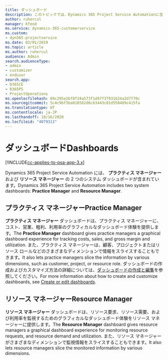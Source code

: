 ```yaml
---
title: ダッシュボード
description: このトピックでは、Dynamics 365 Project Service Automationに含まれている、レポート作成ダッシュボードについて説明します。
author: ruhercul
manager: kfend
ms.service: dynamics-365-customerservice
ms.custom:
- dyn365-projectservice
ms.date: 03/01/2019
ms.topic: article
ms.author: ruhercul
audience: Admin
search.audienceType:
- admin
- customizer
- enduser
search.app:
- D365CE
- D365PS
- ProjectOperations
ms.openlocfilehash: 69c295e2bf8f19a573f1d97f37931624a2d7f70c
ms.sourcegitcommit: 5c4c9bf3ba018562d6cb3443c01d550489c415fa
ms.translationtype: HT
ms.contentlocale: ja-JP
ms.lasthandoff: 10/16/2020
ms.locfileid: "4079313"
---
```

# <a name="dashboards"></a><span data-ttu-id="05b8c-103">ダッシュボード</span><span class="sxs-lookup"><span data-stu-id="05b8c-103">Dashboards</span></span>

[!INCLUDE[cc-applies-to-psa-app-3.x](../includes/cc-applies-to-psa-app-3x.md)]

<span data-ttu-id="05b8c-104">Dynamics 365 Project Service Automation には、 **プラクティス マネージャー** および **リソース マネージャー** の 2 つのシステム ダッシュボードが含まれています。</span><span class="sxs-lookup"><span data-stu-id="05b8c-104">Dynamics 365 Project Service Automation includes two system dashboards: **Practice Manager** and **Resource Manager**.</span></span>

## <a name="practice-manager"></a><span data-ttu-id="05b8c-105">プラクティス マネージャー</span><span class="sxs-lookup"><span data-stu-id="05b8c-105">Practice Manager</span></span> 

<span data-ttu-id="05b8c-106">**プラクティス マネージャー** ダッシュボードは、プラクティス マネージャーに、コスト、営業、粗利、利用率のグラフィカルなダッシュボード体験を提供します。</span><span class="sxs-lookup"><span data-stu-id="05b8c-106">The **Practice Manager** dashboard gives practice managers a graphical dashboard experience for tracking costs, sales, and gross margin and utilization.</span></span> <span data-ttu-id="05b8c-107">また、プラクティス マネージャーは、顧客、プロジェクトまたはリソース ロールなどのさまざまなディメンションで情報をスライスすることもできます。</span><span class="sxs-lookup"><span data-stu-id="05b8c-107">It also lets practice managers slice the information by various dimensions, such as customer, project, or resource role.</span></span> <span data-ttu-id="05b8c-108">ダッシュボードの作成およびカスタマイズ方法の詳細については、[ダッシュボードの作成と編集](https://docs.microsoft.com/dynamics365/customerengagement/on-premises/customize/create-edit-dashboards)を参照してください。</span><span class="sxs-lookup"><span data-stu-id="05b8c-108">For more information about how to create and customize dashboards, see [Create or edit dashboards](https://docs.microsoft.com/dynamics365/customerengagement/on-premises/customize/create-edit-dashboards).</span></span>

## <a name="resource-manager"></a><span data-ttu-id="05b8c-109">リソース マネージャー</span><span class="sxs-lookup"><span data-stu-id="05b8c-109">Resource Manager</span></span> 

<span data-ttu-id="05b8c-110">**リソース マネージャー** ダッシュボードは、リソース要求、リソース需要、および利用率を監視するためのグラフィカルなダッシュボード体験をリソース マネージャーに提供します。</span><span class="sxs-lookup"><span data-stu-id="05b8c-110">The **Resource Manager** dashboard gives resource managers a graphical dashboard experience for monitoring resource requests, and resource demand and utilization.</span></span> <span data-ttu-id="05b8c-111">また、リソース マネージャーがさまざまなディメンションで監視情報をスライスすることもできます。</span><span class="sxs-lookup"><span data-stu-id="05b8c-111">It also lets resource managers slice the monitored information by various dimensions.</span></span>
